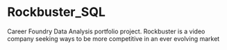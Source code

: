 # Rockbuster_SQL
Career Foundry Data Analysis portfolio project. Rockbuster is a video company seeking ways to be more competitive in an ever evolving market
